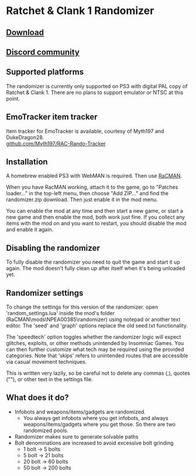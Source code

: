 # Ratchet & Clank 1 Randomizer

## [Download](https://github.com/bordplate/rac1-randomizer/releases/tag/v1)

## [Discord community](https://discord.gg/EuQKGes33C)

## Supported platforms
The randomizer is currently only supported on PS3 with digital PAL copy of Ratchet & Clank 1. There are no plans to support emulator or NTSC at this point. 

## EmoTracker item tracker
Item tracker for EmoTracker is available, courtesy of Myth197 and DukeDragon28.  
[github.com/Myth197/RAC-Rando-Tracker](https://github.com/Myth197/RAC-Rando-Tracker)

## Installation
A homebrew enabled PS3 with WebMAN is required. Then use [RaCMAN](https://github.com/MichaelRelaxen/racman).  

When you have RacMAN working, attach it to the game, go to "Patches loader..." in the top-left menu, then choose "Add ZIP..." and find the randomizer.zip download. Then just enable it in the mod menu. 

You can enable the mod at any time and then start a new game, or start a new game and then enable the mod, both work just fine. If you collect any items with the mod on and you want to restart, you should disable the mod and enable it again. 

## Disabling the randomizer
To fully disable the randomizer you need to quit the game and start it up again. The mod doesn't fully clean up after itself when it's being unloaded yet. 

## Randomizer settings
To change the settings for this version of the randomizer. open 'random_settings.lua' inside the mod's folder (RaCMAN\mods\NPEA00385\randomizer) using notepad or another text editor. The 'seed' and 'graph' options replace the old seed.txt functionality. 

The 'speedtech' option toggles whether the randomizer logic will expect glitches, exploits, or other methods unintended by Insomniac Games. You can then further customize what tech may be required using the provided categories. Note that 'skips' refers to unintended routes that are accessible via casual movement techniques.

This is written very lazily, so be careful not to delete any commas (,), quotes (""), or other text in the settings file.

## What does it do?
- Infobots and weapons/items/gadgets are randomized.
	- You always get infobots where you get infobots, and always weapons/items/gadgets where you get those. So there are two randomized pools. 
- Randomizer makes sure to generate solvable paths
- Bolt denominations are increased to avoid excessive bolt grinding
  - 1 bolt -> 5 bolts
  - 5 bolt -> 21 bolts
  - 20 bolt -> 60 bolts
  - 50 bolt -> 200 bolts